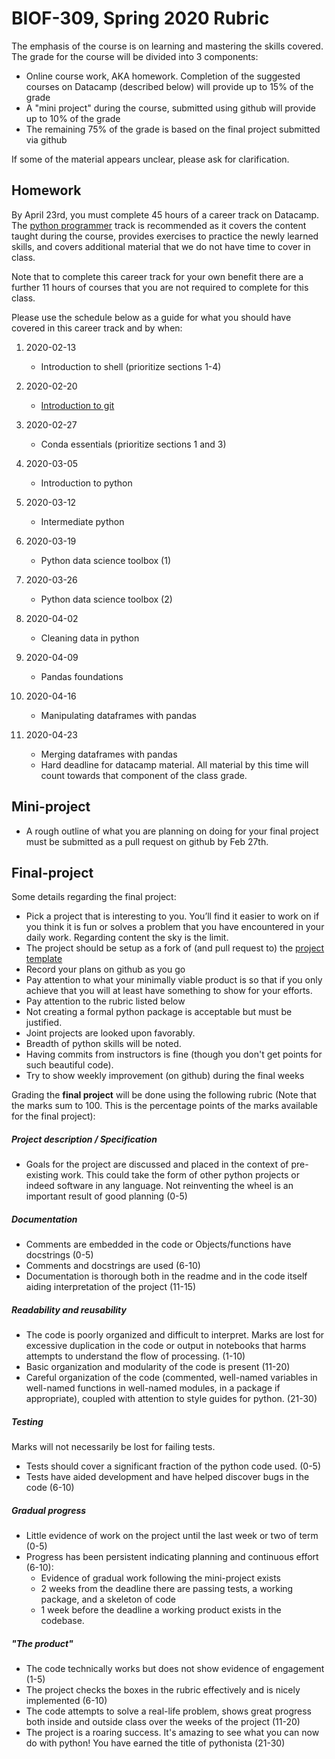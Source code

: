 # BIOF-309, Spring 2020 Rubric

The emphasis of the course is on learning and mastering the skills covered. The grade for the course will be divided into 3 components:

+ Online course work, AKA homework. Completion of the suggested courses on Datacamp (described below) will provide up to 15% of the grade
+ A "mini project" during the course, submitted using github will provide up to 10% of the grade
+ The remaining 75% of the grade is based on the final project submitted via github

If some of the material appears unclear, please ask for clarification.

Homework
--------

By April 23rd, you must complete 45 hours of a career track on Datacamp. The [python programmer](https://www.datacamp.com/tracks/python-programmer) track is recommended as it covers the content taught during the course, provides exercises to practice the newly learned skills, and covers additional material that we do not have time to cover in class.

Note that to complete this career track for your own benefit there are a further 11 hours of courses that you are not required to complete for this class.

Please use the schedule below as a guide for what you should have covered in this career track and by when:

01. 2020-02-13 
    - Introduction to shell (prioritize sections 1-4)

02. 2020-02-20 
    - [Introduction to git](https://www.datacamp.com/courses/introduction-to-git-for-data-science)

03. 2020-02-27
    - Conda essentials (prioritize sections 1 and 3)

04. 2020-03-05
    - Introduction to python

05. 2020-03-12
    - Intermediate python

06. 2020-03-19
    - Python data science toolbox (1)

07. 2020-03-26
    - Python data science toolbox (2)

08. 2020-04-02
    - Cleaning data in python

09. 2020-04-09
    - Pandas foundations

10. 2020-04-16 
    - Manipulating dataframes with pandas

11. 2020-04-23
    - Merging dataframes with pandas
    - Hard deadline for datacamp material. All material by this time will count towards that component of the class grade.


Mini-project
--------
+ A rough outline of what you are planning on doing for your final project must be submitted as a pull request on github by Feb 27th.


Final-project
--------

Some details regarding the final project:

+ Pick a project that is interesting to you. You’ll find it easier to work on if you think it is fun or solves a problem that you have encountered in your daily work. Regarding content the sky is the limit.
+ The project should be setup as a fork of (and pull request to) the [project template](https://github.com/biof309/project_spring_2020)
+ Record your plans on github as you go
+ Pay attention to what your minimally viable product is so that if you only achieve that you will at least have something to show for your efforts.
+ Pay attention to the rubric listed below
+ Not creating a formal python package is acceptable but must be justified.
+ Joint projects are looked upon favorably.
+ Breadth of python skills will be noted.
+ Having commits from instructors is fine (though you don't get points for such beautiful code).
+ Try to show weekly improvement (on github) during the final weeks

Grading the __final project__ will be done using the following rubric (Note that the marks sum to 100. This is the percentage points of the marks available for the final project):

##### Project description / Specification
  - Goals for the project are discussed and placed in the context of pre-existing work. This could take the form of other python projects or indeed software in any  language. Not reinventing the wheel is an important result of good planning   (0-5)

##### Documentation
  - Comments  are embedded in the code or Objects/functions have docstrings (0-5)
  - Comments and docstrings are used (6-10)
  - Documentation is thorough both in the readme and in the code itself aiding interpretation of the project (11-15)
  
##### Readability and reusability
  - The code is poorly organized and difficult to interpret. Marks are lost for excessive duplication in the code or output in notebooks that harms attempts to understand the flow of processing. (1-10)
  - Basic organization and modularity of the code is present (11-20)
  - Careful organization of the code (commented, well-named variables in well-named functions in well-named modules, in a package if appropriate), coupled with attention to style guides for python. (21-30)

##### Testing
   Marks will not necessarily be lost for failing tests.
  - Tests should cover a significant fraction of the python code used. (0-5)
  - Tests have aided development and have helped discover bugs in the code (6-10)

##### Gradual progress
- Little evidence of work on the project until the last week or two of term (0-5)
- Progress has been persistent indicating planning and continuous effort (6-10):
  - Evidence of gradual work following the mini-project exists
  - 2 weeks from the deadline there are passing tests, a working package, and a skeleton of code
  - 1 week before the deadline a working product exists in the codebase.
 

##### "The product"
   - The code technically works but does not show evidence of engagement (1-5)
  - The project checks the boxes in the rubric effectively and is nicely implemented (6-10)
  - The code attempts to solve a real-life problem, shows great progress both inside and outside class over the weeks of the project (11-20)
  - The project is a roaring success. It's amazing to see what you can now do with python! You have earned the title of pythonista (21-30)
